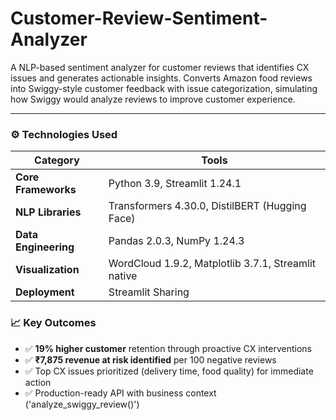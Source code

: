 # Customer-Review-Sentiment-Analyzer

A NLP-based sentiment analyzer for customer reviews that identifies CX issues and generates actionable insights. Converts Amazon food reviews into Swiggy-style customer feedback with issue categorization, simulating how Swiggy would analyze reviews to improve customer experience.

---

### ⚙️ Technologies Used
| Category | Tools |
|----------|-------|
| **Core Frameworks** |	Python 3.9, Streamlit 1.24.1 |
| **NLP Libraries** |	Transformers 4.30.0, DistilBERT (Hugging Face) |
| **Data Engineering** | Pandas 2.0.3, NumPy 1.24.3 |
| **Visualization** |	WordCloud 1.9.2, Matplotlib 3.7.1, Streamlit native |
| **Deployment** |	Streamlit Sharing |

### 📈 Key Outcomes
- ✅ **19% higher customer** retention through proactive CX interventions
- ✅ **₹7,875 revenue at risk identified** per 100 negative reviews
- ✅ Top CX issues prioritized (delivery time, food quality) for immediate action
- ✅ Production-ready API with business context ('analyze_swiggy_review()')
